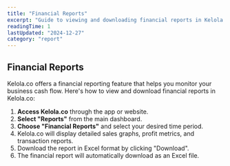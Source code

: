 ```yaml
---
title: "Financial Reports"
excerpt: "Guide to viewing and downloading financial reports in Kelola.co"
readingTime: 1
lastUpdated: "2024-12-27"
category: "report"
---
```


## Financial Reports

Kelola.co offers a financial reporting feature that helps you monitor your business cash flow. Here's how to view and download financial reports in Kelola.co:

1. **Access Kelola.co** through the app or website.
2. **Select "Reports"** from the main dashboard.
3. **Choose "Financial Reports"** and select your desired time period.
4. Kelola.co will display detailed sales graphs, profit metrics, and transaction reports.
5. Download the report in Excel format by clicking "Download".
6. The financial report will automatically download as an Excel file.